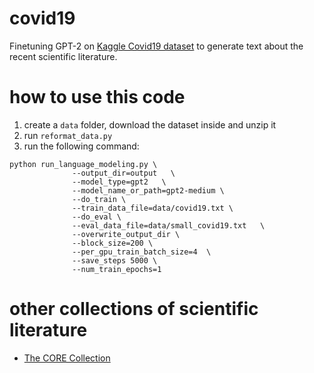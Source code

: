 # covid19

Finetuning GPT-2 on [Kaggle Covid19 dataset](https://www.kaggle.com/allen-institute-for-ai/CORD-19-research-challenge) to generate text about the recent scientific literature. 

# how to use this code
1. create a `data` folder, download the dataset inside and unzip it
2. run `reformat_data.py`
3. run the following command: 

```pythonscript
python run_language_modeling.py \
              --output_dir=output   \
              --model_type=gpt2   \
              --model_name_or_path=gpt2-medium \
              --do_train \
              --train_data_file=data/covid19.txt \
              --do_eval \
              --eval_data_file=data/small_covid19.txt   \
              --overwrite_output_dir \
              --block_size=200 \
              --per_gpu_train_batch_size=4  \
              --save_steps 5000 \
              --num_train_epochs=1
```

# other collections of scientific literature

- [The CORE Collection](https://core.ac.uk/services/#access-to-raw-data)
